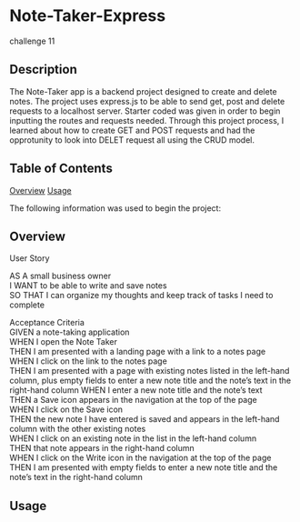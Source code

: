 # Note-Taker-Express
challenge 11

## Description
The Note-Taker app is a backend project designed to create and delete notes. The project uses express.js to be able to send get, post and delete requests to a localhost server. Starter coded was given in order to begin inputting the routes and requests needed. Through this project process, I learned about how to create GET and POST requests and had the opprotunity to look into DELET request all using the CRUD model.

## Table of Contents
[Overview](#overview)
[Usage](#usage)


The following information was used to begin the project:

## Overview

User Story<br>

AS A small business owner<br>
I WANT to be able to write and save notes<br>
SO THAT I can organize my thoughts and keep track of tasks I need to complete <br>

Acceptance Criteria<br>
GIVEN a note-taking application<br>
WHEN I open the Note Taker<br>
THEN I am presented with a landing page with a link to a notes page<br>
WHEN I click on the link to the notes page<br>
THEN I am presented with a page with existing notes listed in the left-hand column, plus empty fields to enter a new note title and the note’s text in the right-hand column
WHEN I enter a new note title and the note’s text<br>
THEN a Save icon appears in the navigation at the top of the page<br>
WHEN I click on the Save icon<br>
THEN the new note I have entered is saved and appears in the left-hand column with the other existing notes<br>
WHEN I click on an existing note in the list in the left-hand column<br>
THEN that note appears in the right-hand column<br>
WHEN I click on the Write icon in the navigation at the top of the page<br>
THEN I am presented with empty fields to enter a new note title and the note’s text in the right-hand column

## Usage



